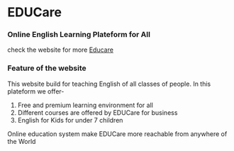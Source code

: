# EDUCare
### Online English Learning Plateform for All

check the website for more [Educare](https://learn-english-educare.netlify.app/)

### Feature of the website
This website build for teaching English of all classes of people. In this plateform we offer- 

1. Free and premium learning environment for all 
2. Different courses are offered by EDUCare for business 
3. English for Kids for under 7 children

Online education system make EDUCare more reachable from anywhere of the World

